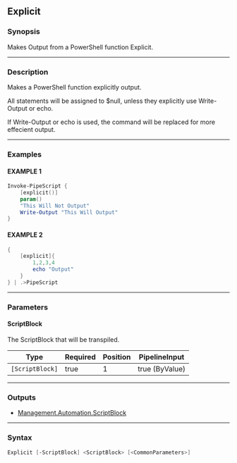 Explicit
--------




### Synopsis
Makes Output from a PowerShell function Explicit.



---


### Description

Makes a PowerShell function explicitly output.

All statements will be assigned to $null, unless they explicitly use Write-Output or echo.

If Write-Output or echo is used, the command will be replaced for more effecient output.



---


### Examples
#### EXAMPLE 1
```PowerShell
Invoke-PipeScript {
    [explicit()]
    param()
    "This Will Not Output"
    Write-Output "This Will Output"
}
```

#### EXAMPLE 2
```PowerShell
{
    [explicit]{
        1,2,3,4
        echo "Output"
    }
} | .>PipeScript
```



---


### Parameters
#### **ScriptBlock**

The ScriptBlock that will be transpiled.






|Type           |Required|Position|PipelineInput |
|---------------|--------|--------|--------------|
|`[ScriptBlock]`|true    |1       |true (ByValue)|





---


### Outputs
* [Management.Automation.ScriptBlock](https://learn.microsoft.com/en-us/dotnet/api/System.Management.Automation.ScriptBlock)






---


### Syntax
```PowerShell
Explicit [-ScriptBlock] <ScriptBlock> [<CommonParameters>]
```

